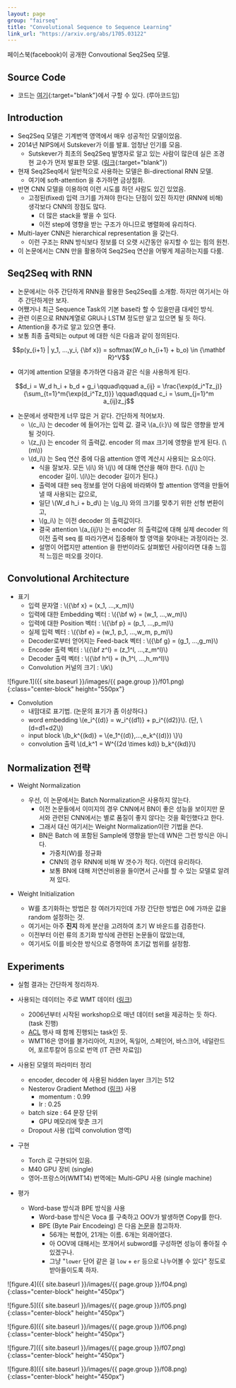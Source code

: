 ```yaml
---
layout: page
group: "fairseq"
title: "Convolutional Sequence to Sequence Learning"
link_url: "https://arxiv.org/abs/1705.03122"    
---
```


페이스북(facebook)이 공개한 Convoutional Seq2Seq 모델.

## Source Code

- 코드는 [여기](https://github.com/facebookresearch/fairseq){:target="blank"}에서 구할 수 있다. (루아코드임)

## Introduction

- Seq2Seq 모델은 기계번역 영역에서 매우 성공적인 모델이었음.
- 2014년 NIPS에서 Sutskever가 이를 발표. 엄청난 인기를 모음.
    - Sutskever가 최초의 Seq2Seq 발명자로 알고 있는 사람이 많은데 실은 조경현 교수가 먼저 발표한 모델. ([링크](https://arxiv.org/abs/1406.1078){:target="blank"})
- 현재 Seq2Seq에서 일반적으로 사용하는 모델은 Bi-directional RNN 모델.
    - 여기에 soft-attention 을 추가하면 금상첨화.
- 반면 CNN 모델을 이용하여 이런 시도를 하던 사람도 있긴 있었음.
    - 고정된(fixed) 입력 크기를 가져야 한다는 단점이 있진 하지만 (RNN에 비해) 생각보다 CNN의 장점도 많다.
        - 더 많은 stack을 쌓을 수 있다.
        - 이전 step에 영향을 받는 구조가 아니므로 병렬화에 유리하다.
- Multi-layer CNN은 hierarchical representation 을 갖는다.
    - 이런 구조는 RNN 방식보다 정보를 더 오랫 시간동안 유지할 수 있는 힘의 원천.
- 이 논문에서는 CNN 만을 활용하여 Seq2Seq 연산을 어떻게 제공하는지를 다룸.

## Seq2Seq with RNN

- 논문에서는 아주 간단하게 RNN을 활용한 Seq2Seq를 소개함. 하지만 여기서는 아주 간단하게만 보자.
- 어쨌거나 최근 Sequence Task의 기본 base라 할 수 있을만큼 대세인 방식.
- 관련 이론으로 RNN계열로 GRU나 LSTM 정도만 알고 있으면 될 듯 하다.
- Attention을 추가로 알고 있으면 좋다.
- 보통 최종 출력되는 output 에 대한 식은 다음과 같이 정의된다.

$$p(y_{i+1} | y_1, ...,y_i, {\bf x}) = softmax(W_o h_{i+1} + b_o) \in {\mathbf R}^V$$

- 여기에 attention 모델을 추가하면 다음과 같은 식을 사용하게 된다.

$$d_i = W_d h_i + b_d + g_i \qquad\qquad a_{ij} = \frac{\exp(d_i^Tz_j)}{\sum_{t=1}^m{\exp(d_i^Tz_t)}} \qquad\qquad c_i = \sum_{j=1}^m a_{ij}z_j$$

- 논문에서 생략한게 너무 많은 거 같다. 간단하게 적어보자.
    - \\(c\_i\\) 는 decoder 에 들어가는 입력 값. 결국 \\(a\_{i:}\\) 에 많은 영향을 받게 될 것이다.
    - \\(z\_j\\) 는 encoder 의 출력값. encoder 의 max 크기에 영향을 받게 된다. (\\(m\\))
    - \\(d\_i\\) 는 Seq 연산 중에 다음 attention 영역 계산시 사용되는 요소이다.
        - 식을 잘보자. 모든 \\(i\\) 와 \\(j\\) 에 대해 연산을 해야 한다. (\\(j\\) 는 encoder 길이. \\(i\\)는 decoder 길이가 된다.)
        - 출력에 대한 seq 정보를 얻어 다음에 바라봐야 할 attention 영역을 만들어낼 때 사용되는 값으로,
        - 일단 \\(W\_d h\_i + b\_d\\) 는 \\(g\_i\\) 와의 크기를 맞추기 위한 선형 변환이고,
        - \\(g\_i\\) 는 이전 decoder 의 출력값이다.
        - 결국 attention \\(a\_{ij}\\) 는 encoder 의 출력값에 대해 실제 decoder 의 이전 출력 seq 를 따라가면서 집중해야 할 영역을 찾아내는 과정이라는 것.
        - 설명이 어렵지만 attention 을 한번이라도 살펴봤던 사람이라면 대충 느낌적 느낌은 떠오를 것이다.
        

## Convolutional Architecture

- 표기
    - 입력 문자열 : \\({\bf x} = (x\_1, ...,x\_m)\\)
    - 입력에 대한 Embedding 벡터 : \\({\bf w} = (w\_1, ...,w\_m)\\)
    - 입력에 대한 Position 벡터 : \\({\bf p} = (p\_1, ...,p\_m)\\)
    - 실제 입력 벡터 : \\({\bf e} = (w\_1, p\_1, ...,w\_m, p\_m)\\)
    - Decoder로부터 얻어지는 Feed-back 벡터 : \\({\bf g} = (g\_1, ...,g\_m)\\)
    - Encoder 출력 벡터 : \\({\bf z^l} = (z\_1^l, ...,z\_m^l)\\)
    - Decoder 출력 벡터 : \\({\bf h^l} = (h\_1^l, ...,h\_m^l)\\)
    - Convolution 커널의 크기 : \\(k\\) 


![figure.1]({{ site.baseurl }}/images/{{ page.group }}/f01.png){:class="center-block" height="550px"}

- Convolution
    - 내맘대로 표기법. (논문의 표기가 좀 이상하다.)
    - word embedding \\(e\_i^{(d)} = w\_i^{(d1)} + p\_i^{(d2)}\\). (단, \\(d=d1+d2\\))
    - input block \\(b\_k^{(kd)} = \\{e\_1^{(d)},...,e\_k^{(d)}) \\}\\) 
    - convolution 출력 \\(d\_k^1 = W^{(2d \times kd)} b\_k^{(kd)}\\)


## Normalization 전략

- Weight Normalization
    - 우선, 이 논문에서는 Batch Normalization은 사용하지 않는다.
        - 이전 논문들에서 이미지의 경우 CNN에서 BN이 좋은 성능을 보이지만 문서와 관련된 CNN에서는 별로 품질이 좋지 않다는 것을 확인했다고 한다.
        - 그래서 대신 여기서는 Weight Normalization이란 기법을 쓴다.
        - BN은 Batch 에 포함된 Sample에 영향을 받는데 WN은 그런 방식은 아니다.
            - 가중치(W)를 정규화
            - CNN의 경우 RNN에 비해 W 갯수가 적다. 이런데 유리하다.
            - 보통 BN에 대해 저연산비용을 들이면서 근사를 할 수 있는 모델로 알려져 있다.
            

- Weight Initialization
    - W를 초기화하는 방법은 참 여러가지인데 가장 간단한 방법은 0에 가까운 값을 random 설정하는 것.
    - 여기서는 아주 **진지** 하게 분산을 고려하여 초기 W 바운드를 검증한다.
    - 이전부터 이런 류의 초기화 방식에 관련된 논문들이 많았는데,
    - 여기서도 이를 비슷한 방식으로 증명하여 초기값 범위를 설정함.


## Experiments

- 실험 결과는 간단하게 정리하자.
- 사용되는 데이터는 주로 WMT 데이터 ([링크](http://www.statmt.org/wmt16/))
    - 2006년부터 시작된 workshop으로 매년 데이터 set을 제공하는 듯 하다. (task 진행)
    - [ACL](http://acl2016.org/) 행사 때 함께 진행되는 task인 듯.
    - WMT16은 영어를 불가리아어, 치코어, 독일어, 스페인어, 바스크어, 네덜란드어, 포르투칼어 등으로 번역 (IT 관련 자료임)

- 사용된 모델의 파라미터 정리
    - encoder, decoder 에 사용된 hidden layer 크기는 512
    - Nesterov Gradient Method ([링크](https://www2.cs.uic.edu/~zhangx/teaching/agm.pdf)) 사용
        - momentum : 0.99
        - lr : 0.25
    - batch size : 64 문장 단위
        - GPU 메모리에 맞춘 크기
    - Dropout 사용 (입력 convolution 영역)
- 구현
    - Torch 로 구현되어 있음. 
    - M40 GPU 장비 (single)
    - 영어-프랑스어(WMT14) 번역에는 Multi-GPU 사용 (single machine)

- 평가
    - Word-base 방식과 BPE 방식을 사용
        - Word-base 방식은 Voca 를 구축하고 OOV가 발생하면 Copy를 한다.
        - BPE (Byte Pair Encodeing) 은 다음 [논문](https://arxiv.org/pdf/1508.07909.pdf)을 참고하자.
           - 56개는 복합어, 21개는 이름. 6개는 외래어였다.
            - 아 OOV에 대해서는 쪼개어서 subword를 구성하면 성능이 좋아질 수 있겠구나.
            - 그냥 "`lower` 단어 같은 걸 `low` + `er` 등으로 나누어볼 수 있다" 정도로 받아들이도록 하자.


![figure.4]({{ site.baseurl }}/images/{{ page.group }}/f04.png){:class="center-block" height="450px"}

![figure.5]({{ site.baseurl }}/images/{{ page.group }}/f05.png){:class="center-block" height="450px"}

![figure.6]({{ site.baseurl }}/images/{{ page.group }}/f06.png){:class="center-block" height="450px"}

![figure.7]({{ site.baseurl }}/images/{{ page.group }}/f07.png){:class="center-block" height="450px"}

![figure.8]({{ site.baseurl }}/images/{{ page.group }}/f08.png){:class="center-block" height="450px"}

